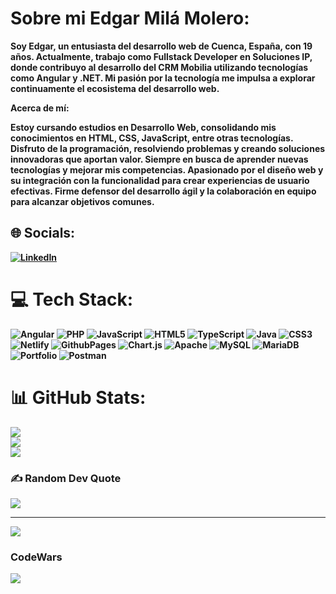 #  Sobre mi <b>Edgar Milá Molero<b>:


Soy Edgar, un entusiasta del desarrollo web de Cuenca, España, con 19 años. Actualmente, trabajo como Fullstack Developer en Soluciones IP, donde contribuyo al desarrollo del CRM Mobilia utilizando tecnologías como Angular y .NET. Mi pasión por la tecnología me impulsa a explorar continuamente el ecosistema del desarrollo web.

Acerca de mí:

Estoy cursando estudios en Desarrollo Web, consolidando mis conocimientos en HTML, CSS, JavaScript, entre otras tecnologías.
Disfruto de la programación, resolviendo problemas y creando soluciones innovadoras que aportan valor.
Siempre en busca de aprender nuevas tecnologías y mejorar mis competencias.
Apasionado por el diseño web y su integración con la funcionalidad para crear experiencias de usuario efectivas.
Firme defensor del desarrollo ágil y la colaboración en equipo para alcanzar objetivos comunes.


## 🌐 Socials:
[![LinkedIn](https://img.shields.io/badge/LinkedIn-%230077B5.svg?logo=linkedin&logoColor=white)](https://www.linkedin.com/in/edgar-mil%C3%A1-molero/) 

# 💻 Tech Stack:
![Angular](https://img.shields.io/badge/angular-%23DD0031.svg?style=for-the-badge&logo=angular&logoColor=white) ![PHP](https://img.shields.io/badge/php-%23777BB4.svg?style=for-the-badge&logo=php&logoColor=white) ![JavaScript](https://img.shields.io/badge/javascript-%23323330.svg?style=for-the-badge&logo=javascript&logoColor=%23F7DF1E)  ![HTML5](https://img.shields.io/badge/html5-%23E34F26.svg?style=for-the-badge&logo=html5&logoColor=white) ![TypeScript](https://img.shields.io/badge/typescript-%23007ACC.svg?style=for-the-badge&logo=typescript&logoColor=white)  ![Java](https://img.shields.io/badge/java-%23ED8B00.svg?style=for-the-badge&logo=openjdk&logoColor=white) ![CSS3](https://img.shields.io/badge/css3-%231572B6.svg?style=for-the-badge&logo=css3&logoColor=white)   ![Netlify](https://img.shields.io/badge/netlify-%23000000.svg?style=for-the-badge&logo=netlify&logoColor=#00C7B7) ![GithubPages](https://img.shields.io/badge/github%20pages-121013?style=for-the-badge&logo=github&logoColor=white) ![Chart.js](https://img.shields.io/badge/chart.js-F5788D.svg?style=for-the-badge&logo=chart.js&logoColor=white)  ![Apache](https://img.shields.io/badge/apache-%23D42029.svg?style=for-the-badge&logo=apache&logoColor=white) ![MySQL](https://img.shields.io/badge/mysql-%2300000f.svg?style=for-the-badge&logo=mysql&logoColor=white) ![MariaDB](https://img.shields.io/badge/MariaDB-003545?style=for-the-badge&logo=mariadb&logoColor=white) ![Portfolio](https://img.shields.io/badge/Portfolio-%23000000.svg?style=for-the-badge&logo=firefox&logoColor=#FF7139) ![Postman](https://img.shields.io/badge/Postman-FF6C37?style=for-the-badge&logo=postman&logoColor=white)
# 📊 GitHub Stats:
![](https://github-readme-stats.vercel.app/api?username=DemboNauta&theme=dark&hide_border=false&include_all_commits=false&count_private=false)<br/>
![](https://github-readme-streak-stats.herokuapp.com/?user=DemboNauta&theme=dark&hide_border=false)<br/>
![](https://github-readme-stats.vercel.app/api/top-langs/?username=DemboNauta&theme=dark&hide_border=false&include_all_commits=false&count_private=false&layout=compact)

### ✍️ Random Dev Quote
![](https://quotes-github-readme.vercel.app/api?type=horizontal&theme=radical)

---
[![](https://visitcount.itsvg.in/api?id=DemboNauta&icon=0&color=0)](https://visitcount.itsvg.in)

<!-- Proudly created with GPRM ( https://gprm.itsvg.in ) -->
### CodeWars
![](https://www.codewars.com/users/3dgar/badges/large)
